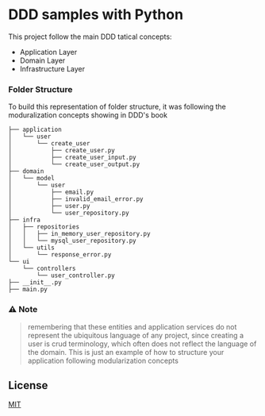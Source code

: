  # DDD samples with Python
This project follow the main DDD tatical concepts:
- Application Layer
- Domain Layer
- Infrastructure Layer

### Folder Structure
To build this representation of folder structure, it was following the moduralization concepts showing in DDD's book
```
├── application
│   └── user
│       └── create_user
│           ├── create_user.py
│           ├── create_user_input.py
│           └── create_user_output.py
├── domain
│   └── model
│       └── user
│           ├── email.py
│           ├── invalid_email_error.py
│           ├── user.py
│           └── user_repository.py
├── infra
│   ├── repositories
│   │   ├── in_memory_user_repository.py
│   │   └── mysql_user_repository.py
│   └── utils
│       └── response_error.py
└── ui
    └── controllers
        └── user_controller.py
├── __init__.py
├── main.py

```

### ⚠️ Note
> remembering that these entities and application services do not represent the ubiquitous language of any project, since creating a user is crud terminology, which often does not reflect the language of the domain.
This is just an example of how to structure your application following modularization concepts

## License

[MIT](https://choosealicense.com/licenses/mit/)

